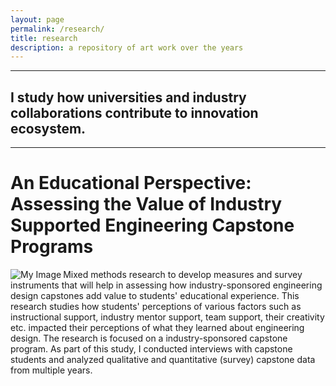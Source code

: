 ```yaml
---
layout: page
permalink: /research/
title: research
description: a repository of art work over the years
---
```


<hr>

## I study how universities and industry collaborations contribute to innovation ecosystem.

<hr>

# An Educational Perspective: Assessing the Value of Industry Supported Engineering Capstone Programs

<img align="left" src="pathto/engr_design_process.jpg" alt="My Image">

Mixed methods research to develop measures and survey instruments that will help in assessing how industry-sponsored engineering design capstones add value to students' educational experience. This research studies how students' perceptions of various factors such as instructional support, industry mentor support, team support, their creativity etc. impacted their perceptions of what they learned about engineering design. The research is focused on a industry-sponsored capstone program. As part of this study, I conducted interviews with capstone students and analyzed qualitative and quantitative (survey) capstone data from multiple years. 
